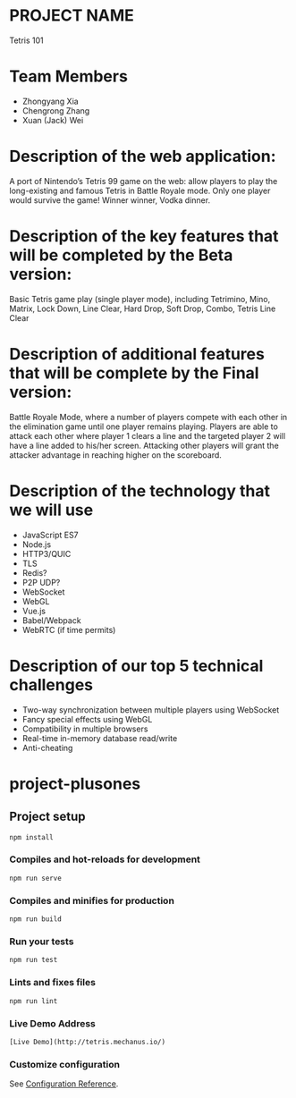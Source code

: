 # PROJECT NAME
Tetris 101

# Team Members
- Zhongyang Xia
- Chengrong Zhang
- Xuan (Jack) Wei

# Description of the web application:
A port of Nintendo’s Tetris 99 game on the web: allow players to play the long-existing and famous Tetris in Battle Royale mode. Only one player would survive the game!
Winner winner, Vodka dinner.

# Description of the key features that will be completed by the Beta version:
Basic Tetris game play (single player mode), including Tetrimino, Mino, Matrix, Lock Down, Line Clear, Hard Drop, Soft Drop, Combo, Tetris Line Clear

# Description of additional features that will be complete by the Final version:
Battle Royale Mode, where a number of players compete with each other in the elimination game until one player remains playing. Players are able to attack each other where player 1 clears a line and the targeted player 2 will have a line added to his/her screen. Attacking other players will grant the attacker advantage in reaching higher on the scoreboard.

# Description of the technology that we will use
- JavaScript ES7
- Node.js
- HTTP3/QUIC
- TLS
- Redis?
- P2P UDP?
- WebSocket
- WebGL
- Vue.js
- Babel/Webpack
- WebRTC (if time permits)

# Description of our top 5 technical challenges
- Two-way synchronization between multiple players using WebSocket
- Fancy special effects using WebGL
- Compatibility in multiple browsers
- Real-time in-memory database read/write
- Anti-cheating
# project-plusones

## Project setup
```
npm install
```

### Compiles and hot-reloads for development
```
npm run serve
```

### Compiles and minifies for production
```
npm run build
```

### Run your tests
```
npm run test
```

### Lints and fixes files
```
npm run lint
```

### Live Demo Address
```
[Live Demo](http://tetris.mechanus.io/)
```

### Customize configuration
See [Configuration Reference](https://cli.vuejs.org/config/).
